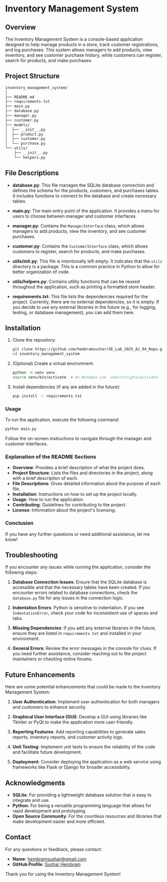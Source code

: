 # Inventory Management System

## Overview

The Inventory Management System is a console-based application designed to help manage products in a store, track customer registrations, and log purchases. This system allows managers to add products, view inventory, and see customer purchase history, while customers can register, search for products, and make purchases.

## Project Structure
```bash
inventory_management_system/
│
├── README.md
├── requirements.txt
├── main.py
├── database.py
├── manager.py
├── customer.py
├── models/
│  ├── __init__.py
│  ├── product.py
│  ├── customer.py
│  └── purchase.py
└── utils/
    ├── __init__.py
    └── helpers.py

```

## File Descriptions

- **database.py**: This file manages the SQLite database connection and defines the schema for the products, customers, and purchases tables. It includes functions to connect to the database and create necessary tables.

- **main.py**: The main entry point of the application. It provides a menu for users to choose between manager and customer interfaces.

- **manager.py**: Contains the `ManagerInterface` class, which allows managers to add products, view the inventory, and see customer purchases.

- **customer.py**: Contains the `CustomerInterface` class, which allows customers to register, search for products, and make purchases.

- **utils/__init__.py**: This file is intentionally left empty. It indicates that the `utils` directory is a package. This is a common practice in Python to allow for better organization of code.

- **utils/helpers.py**: Contains utility functions that can be reused throughout the application, such as printing a formatted store header.

- **requirements.txt**: This file lists the dependencies required for the project. Currently, there are no external dependencies, so it is empty. If you decide to use any external libraries in the future (e.g., for logging, testing, or database management), you can add them here.

## Installation

1. Clone the repository:
   ```bash
   git clone https://github.com/hembramsushar/SE_Lab_2025_A2_04_Repo.git
   cd inventory_management_system
   ```

2. (Optional) Create a virtual environment:
   ```bash
   python -m venv venv
   source venv/bin/activate  # On Windows use `venv\Scripts\activate`
   ```
3. Install dependencies (if any are added in the future):
   ```bash
   pip install -r requirements.txt
   ```

### Usage

To run the application, execute the following command:
```bash
python main.py
```

Follow the on-screen instructions to navigate through the manager and customer interfaces.


### Explanation of the README Sections

- **Overview**: Provides a brief description of what the project does.
- **Project Structure**: Lists the files and directories in the project, along with a brief description of each.
- **File Descriptions**: Gives detailed information about the purpose of each file.
- **Installation**: Instructions on how to set up the project locally.
- **Usage**: How to run the application.
- **Contributing**: Guidelines for contributing to the project.
- **License**: Information about the project's licensing.

### Conclusion

If you have any further questions or need additional assistance, let me know!

## Troubleshooting

If you encounter any issues while running the application, consider the following steps:

1. **Database Connection Issues**: Ensure that the SQLite database is accessible and that the necessary tables have been created. If you encounter errors related to database connections, check the `database.py` file for any issues in the connection logic.

2. **Indentation Errors**: Python is sensitive to indentation. If you see `IndentationError`, check your code for inconsistent use of spaces and tabs.

3. **Missing Dependencies**: If you add any external libraries in the future, ensure they are listed in `requirements.txt` and installed in your environment.

4. **General Errors**: Review the error messages in the console for clues. If you need further assistance, consider reaching out to the project maintainers or checking online forums.

## Future Enhancements

Here are some potential enhancements that could be made to the Inventory Management System:

1. **User  Authentication**: Implement user authentication for both managers and customers to enhance security.

2. **Graphical User Interface (GUI)**: Develop a GUI using libraries like Tkinter or PyQt to make the application more user-friendly.

3. **Reporting Features**: Add reporting capabilities to generate sales reports, inventory reports, and customer activity logs.

4. **Unit Testing**: Implement unit tests to ensure the reliability of the code and facilitate future development.

5. **Deployment**: Consider deploying the application as a web service using frameworks like Flask or Django for broader accessibility.

## Acknowledgments

- **SQLite**: For providing a lightweight database solution that is easy to integrate and use.
- **Python**: For being a versatile programming language that allows for rapid development and prototyping.
- **Open Source Community**: For the countless resources and libraries that make development easier and more efficient.

## Contact

For any questions or feedback, please contact:

- **Name**: [hembramsushar@gmail.com](mailto:hembramsushar@gmail.com)
- **GitHub Profile**: [Sushar Hembram](https://github.com/hembramsushar)

Thank you for using the Inventory Management System!
